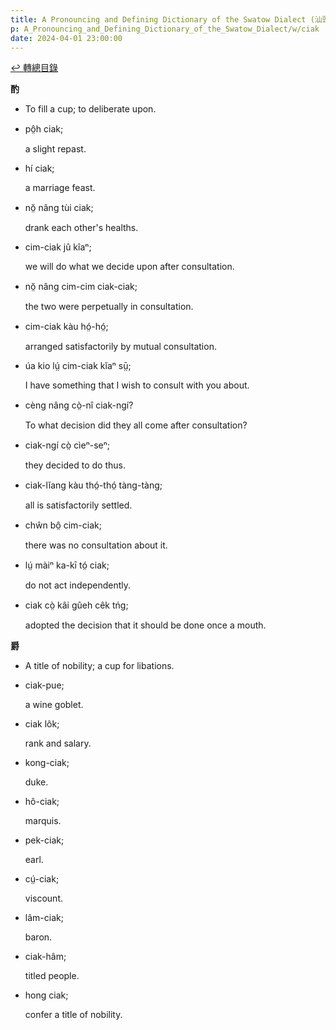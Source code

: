 ```yaml
---
title: A Pronouncing and Defining Dictionary of the Swatow Dialect (汕頭方言音義字典) / ciak
p: A_Pronouncing_and_Defining_Dictionary_of_the_Swatow_Dialect/w/ciak
date: 2024-04-01 23:00:00
---
```


[↩️ 轉總目錄](/A_Pronouncing_and_Defining_Dictionary_of_the_Swatow_Dialect)


**酌**
- To fill a cup; to deliberate upon.

- pô̤h ciak;

  a slight repast.

- hí ciak;

  a marriage feast.

- nŏ̤ nâng tùi ciak;

  drank each other's healths.

- cim-ciak jû kîaⁿ;

  we will do what we decide upon after consultation.

- nŏ̤ nâng cim-cim ciak-ciak;

  the two were perpetually in consultation.

- cim-ciak kàu hó̤-hó̤;

  arranged satisfactorily by mutual consultation.

- úa kio lṳ́ cim-ciak kĭaⁿ sṳ̄;

  I have something that I wish to consult with you about.

- cèng nâng cò̤-nî ciak-ngí?

  To what decision did they all come after consultation?

- ciak-ngí cò̤ cìeⁿ-seⁿ;

  they decided to do thus.

- ciak-lĭang kàu thó̤-thó̤ tàng-tàng;

  all is satisfactorily settled.

- chŵn bô̤ cim-ciak;

  there was no consultation about it.

- lṳ́ màiⁿ ka-kī tó̤ ciak;

  do not act independently.

- ciak cò̤ kâi gûeh cêk tńg;

  adopted the decision that it should be done once a mouth.

**爵**
- A title of nobility; a cup for libations.

- ciak-pue;

  a wine goblet.

- ciak lôk;

  rank and salary.

- kong-ciak;

  duke.

- hô-ciak;

  marquis.

- pek-ciak;

  earl.

- cṳ́-ciak;

  viscount.

- lâm-ciak;

  baron.

- ciak-hâm;

  titled people.

- hong ciak;

  confer a title of nobility.